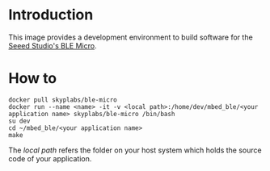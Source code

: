 # Introduction

This image provides a development environment to build software for the [Seeed Studio's BLE Micro][1].

# How to

    docker pull skyplabs/ble-micro
    docker run --name <name> -it -v <local path>:/home/dev/mbed_ble/<your application name> skyplabs/ble-micro /bin/bash
    su dev
    cd ~/mbed_ble/<your application name>
    make

The *local path* refers the folder on your host system which holds the source code of your application.

  [1]: http://www.seeedstudio.com/depot/Seeed-Micro-BLE-Module-w-CortexM0-Based-nRF51822-SoC-p-1975.html
